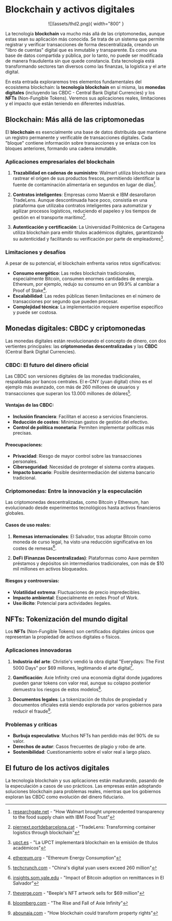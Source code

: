 # Blockchain y activos digitales

<center>
![](assets/thd2.png){ width="800" }
</center>

La tecnología **blockchain** va mucho más allá de las criptomonedas, aunque estas sean su aplicación más conocida. Se trata de un sistema que permite registrar y verificar transacciones de forma descentralizada, creando un "libro de cuentas" digital que es inmutable y transparente. Es como una base de datos compartida y pública, por lo tanto, no puede ser modificada de manera fraudulenta sin que quede constancia. Esta tecnología está transformando sectores tan diversos como las finanzas, la logística y el arte digital.

En esta entrada exploraremos tres elementos fundamentales del ecosistema blockchain: la **tecnología blockchain** en sí misma, las **monedas digitales** (incluyendo las CBDC - Central Bank Digital Currencies) y los **NFTs** (Non-Fungible Tokens). Veremos sus aplicaciones reales, limitaciones y el impacto que están teniendo en diferentes industrias.

## Blockchain: Más allá de las criptomonedas

El **blockchain** es esencialmente una base de datos distribuida que mantiene un registro permanente y verificable de transacciones digitales. Cada "bloque" contiene información sobre transacciones y se enlaza con los bloques anteriores, formando una cadena inmutable.

### Aplicaciones empresariales del blockchain

1. **Trazabilidad en cadenas de suministro**: Walmart utiliza blockchain para rastrear el origen de sus productos frescos, permitiendo identificar la fuente de contaminación alimentaria en segundos en lugar de días[^1].

2. **Contratos inteligentes**: Empresas como Maersk e IBM desarollaron TradeLens. Aunque descontinuada hace poco, consistía en una plataforma que utilizaba contratos inteligentes para automatizar y agilizar procesos logísticos, reduciendo el papeleo y los tiempos de gestión en el transporte marítimo[^2].

3. **Autenticación y certificación**: La Universidad Politécnica de Cartagena utiliza blockchain para emitir títulos académicos digitales, garantizando su autenticidad y facilitando su verificación por parte de empleadores[^3].

### Limitaciones y desafíos

A pesar de su potencial, el blockchain enfrenta varios retos significativos:

- **Consumo energético**: Las redes blockchain tradicionales, especialmente Bitcoin, consumen enormes cantidades de energía. Ethereum, por ejemplo, redujo su consumo en un 99.9% al cambiar a Proof of Stake[^4].
- **Escalabilidad**: Las redes públicas tienen limitaciones en el número de transacciones por segundo que pueden procesar.
- **Complejidad técnica**: La implementación requiere expertise específico y puede ser costosa.

## Monedas digitales: CBDC y criptomonedas

Las monedas digitales están revolucionando el concepto de dinero, con dos vertientes principales: las **criptomonedas descentralizadas** y las **CBDC** (Central Bank Digital Currencies).

### CBDC: El futuro del dinero oficial

Las CBDC son versiones digitales de las monedas tradicionales, respaldadas por bancos centrales. El e-CNY (yuan digital) chino es el ejemplo más avanzado, con más de 260 millones de usuarios y transacciones que superan los 13.000 millones de dólares[^5].

#### Ventajas de las CBDC:
- **Inclusión financiera**: Facilitan el acceso a servicios financieros.
- **Reducción de costes**: Minimizan gastos de gestión del efectivo.
- **Control de política monetaria**: Permiten implementar políticas más precisas.

#### Preocupaciones:
- **Privacidad**: Riesgo de mayor control sobre las transacciones personales.
- **Ciberseguridad**: Necesidad de proteger el sistema contra ataques.
- **Impacto bancario**: Posible desintermediación del sistema bancario tradicional.

### Criptomonedas: Entre la innovación y la especulación

Las criptomonedas descentralizadas, como Bitcoin y Ethereum, han evolucionado desde experimentos tecnológicos hasta activos financieros globales. 

#### Casos de uso reales:
1. **Remesas internacionales**: El Salvador, tras adoptar Bitcoin como moneda de curso legal, ha visto una reducción significativa en los costes de remesas[^6].

2. **DeFi (Finanzas Descentralizadas)**: Plataformas como Aave permiten préstamos y depósitos sin intermediarios tradicionales, con más de $10 mil millones en activos bloqueados.

#### Riesgos y controversias:
- **Volatilidad extrema**: Fluctuaciones de precio impredecibles.
- **Impacto ambiental**: Especialmente en redes Proof of Work.
- **Uso ilícito**: Potencial para actividades ilegales.

## NFTs: Tokenización del mundo digital

Los **NFTs** (Non-Fungible Tokens) son certificados digitales únicos que representan la propiedad de activos digitales o físicos. 

### Aplicaciones innovadoras

1. **Industria del arte**: Christie's vendió la obra digital "Everydays: The First 5000 Days" por $69 millones, legitimando el arte digital[^7].

2. **Gamificación**: Axie Infinity creó una economía digital donde jugadores pueden ganar tokens con valor real, aunque su colapso posterior demuestra los riesgos de estos modelos[^8].

3. **Documentos legales**: La tokenización de títulos de propiedad y documentos oficiales está siendo explorada por varios gobiernos para reducir el fraude[^9].

### Problemas y críticas

- **Burbuja especulativa**: Muchos NFTs han perdido más del 90% de su valor.
- **Derechos de autor**: Casos frecuentes de plagio y robo de arte.
- **Sostenibilidad**: Cuestionamiento sobre el valor real a largo plazo.

## El futuro de los activos digitales

La tecnología blockchain y sus aplicaciones están madurando, pasando de la especulación a casos de uso prácticos. Las empresas están adoptando soluciones blockchain para problemas reales, mientras que los gobiernos exploran las CBDC como evolución del dinero fiduciario.

[^1]: [researchgate.net](https://www.researchgate.net/publication/352698139_Adoption_of_Blockchain_Technology_A_Case_Study_of_Walmart) - "How Walmart brought unprecedented transparency to the food supply chain with IBM Food Trust"

[^2]: [piernext.portdebarcelona.cat](https://piernext.portdebarcelona.cat/en/technology/tradelens-the-blockchain-platform-for-maritime-logistics/) - "TradeLens: Transforming container logistics through blockchain"

[^3]: [upct.es](https://www.upct.es/noticias/2020-01-21-tecnologia-blockchain-verificara-los-titulos-de-los-egresados-de-la-upct) - "La UPCT implementará blockchain en la emisión de títulos académicos"

[^4]: [ethereum.org](https://ethereum.org/en/energy-consumption/) - "Ethereum Energy Consumption"

[^5]: [techcrunch.com](https://techcrunch.com/2022/01/18/chinas-digital-yuan-wallet-now-has-260-million-individual-users/) - "China's digital yuan users exceed 260 million"

[^6]: [insights.som.yale.edu](https://insights.som.yale.edu/insights/el-salvador-adopted-bitcoin-as-an-official-currency-salvadorans-mostly-shrugged) - "Impact of Bitcoin adoption on remittances in El Salvador"

[^7]: [theverge.com](https://www.theverge.com/2021/3/11/22325054/beeple-christies-nft-sale-cost-everydays-69-million) - "Beeple's NFT artwork sells for $69 million"

[^8]: [bloomberg.com](https://www.bloomberg.com/news/features/2022-06-10/axie-infinity-axs-crypto-game-promised-nft-riches-gave-ruin) - "The Rise and Fall of Axie Infinity"

[^9]: [abounaja.com](https://abounaja.com/blog/blockchain-technology-and-intellectual-property) - "How blockchain could transform property rights"